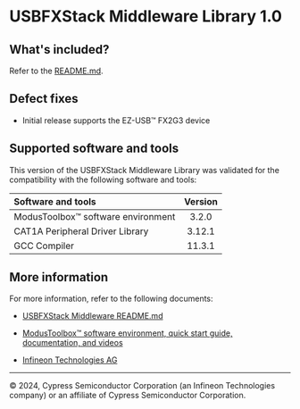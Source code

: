 # USBFXStack Middleware Library 1.0

## What's included?

Refer to the [README.md](./README.md).


## Defect fixes

- Initial release supports the EZ-USB&trade; FX2G3 device


## Supported software and tools

This version of the USBFXStack Middleware Library was validated for the compatibility with the following software and tools:

| Software and tools                                      | Version |
| :---                                                    | :----:  |
| ModusToolbox&trade; software environment                | 3.2.0   |
| CAT1A Peripheral Driver Library                         | 3.12.1  |
| GCC Compiler                                            | 11.3.1  |


## More information

For more information, refer to the following documents:

- [USBFXStack Middleware README.md](./README.md)

- [ModusToolbox&trade; software environment, quick start guide, documentation, and videos](https://www.infineon.com/modustoolbox)

- [Infineon Technologies AG](https://www.infineon.com)

---
© 2024, Cypress Semiconductor Corporation (an Infineon Technologies company) or an affiliate of Cypress Semiconductor Corporation.
